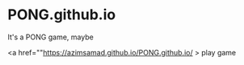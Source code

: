 # PONG.github.io
It's a PONG game, maybe

<a href=""https://azimsamad.github.io/PONG.github.io/ > play game</a>
